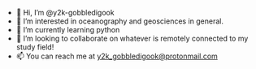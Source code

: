 - 👋 Hi, I’m @y2k-gobbledigook
- 👀 I’m interested in oceanography and geosciences in general. 
- 🌱 I’m currently learning python
- 💞️ I’m looking to collaborate on whatever is  remotely connected to my study field!
- 📫 You can reach me at y2k_gobbledigook@protonmail.com

<!---
y2k-gobbledigook/y2k-gobbledigook is a ✨ special ✨ repository because its `README.md` (this file) appears on your GitHub profile.
You can click the Preview link to take a look at your changes.
--->
